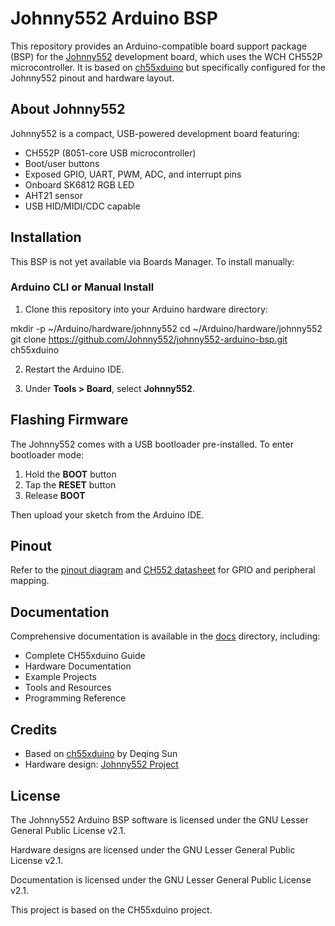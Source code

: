 # Johnny552 Arduino BSP

This repository provides an Arduino-compatible board support package (BSP) for the [Johnny552](https://github.com/Johnny552) development board, which uses the WCH CH552P microcontroller. It is based on [ch55xduino](https://github.com/DeqingSun/ch55xduino) but specifically configured for the Johnny552 pinout and hardware layout.

## About Johnny552

Johnny552 is a compact, USB-powered development board featuring:
- CH552P (8051-core USB microcontroller)
- Boot/user buttons
- Exposed GPIO, UART, PWM, ADC, and interrupt pins
- Onboard SK6812 RGB LED
- AHT21 sensor
- USB HID/MIDI/CDC capable

## Installation

This BSP is not yet available via Boards Manager. To install manually:

### Arduino CLI or Manual Install

1. Clone this repository into your Arduino hardware directory:

mkdir -p ~/Arduino/hardware/johnny552 cd ~/Arduino/hardware/johnny552 git clone https://github.com/Johnny552/johnny552-arduino-bsp.git ch55xduino

2. Restart the Arduino IDE.

3. Under **Tools > Board**, select **Johnny552**.

## Flashing Firmware

The Johnny552 comes with a USB bootloader pre-installed. To enter bootloader mode:

1. Hold the **BOOT** button
2. Tap the **RESET** button
3. Release **BOOT**

Then upload your sketch from the Arduino IDE.

## Pinout

Refer to the [pinout diagram](docs/johnny552-pinout.png) and [CH552 datasheet](docs/CH552DS1.pdf) for GPIO and peripheral mapping.

## Documentation

Comprehensive documentation is available in the [docs](docs/index.md) directory, including:
- Complete CH55xduino Guide
- Hardware Documentation
- Example Projects
- Tools and Resources
- Programming Reference

## Credits

- Based on [ch55xduino](https://github.com/DeqingSun/ch55xduino) by Deqing Sun
- Hardware design: [Johnny552 Project](https://github.com/Johnny552)

## License

The Johnny552 Arduino BSP software is licensed under the GNU Lesser General Public License v2.1.

Hardware designs are licensed under the GNU Lesser General Public License v2.1.

Documentation is licensed under the GNU Lesser General Public License v2.1.

This project is based on the CH55xduino project.

